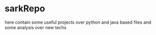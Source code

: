 # sarkRepo
here contain some useful projects over python and java based files and some analysis over new techs
